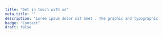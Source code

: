 ```yaml
---
title: "Get in touch with us"
meta_title: ""
description: "Lorem ipsum dolor sit amet . The graphic and typographic operators know this well, in reality all the professions"
badge: "Contact"
draft: false
---
```

